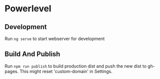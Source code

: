 # Powerlevel

## Development
Run `ng serve` to start webserver for development 

## Build And Publish
Run `npm run publish` to build production dist and push the new dist to gh-pages.
This might reset 'custom-domain' in Settings.